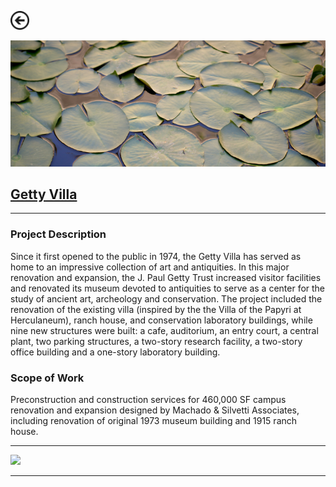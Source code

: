 [<img src="images/arrow_back.png?raw=true" width="30"/>](/construction/index)

<img src="images/getty_2.png?raw=true"/>

## [Getty Villa](https://www.getty.edu/visit/villa/)

---

### Project Description
Since it first opened to the public in 1974, the Getty Villa has served as home to an impressive collection of art and antiquities. In this major renovation and expansion, the J. Paul Getty Trust increased visitor facilities and renovated its museum devoted to antiquities to serve as a center for the study of ancient art, archeology and conservation. The project included the renovation of the existing villa (inspired by the the Villa of the Papyri at Herculaneum), ranch house, and conservation laboratory buildings, while nine new structures were built: a cafe, auditorium, an entry court, a central plant, two parking structures, a two-story research facility, a two-story office building and a one-story laboratory building.

### Scope of Work 
Preconstruction and construction services for 460,000 SF campus renovation and expansion designed by Machado & Silvetti Associates, including renovation of original 1973 museum building and 1915 ranch house.

---

<img src="images/getty_1.png?raw=true"/>

---
